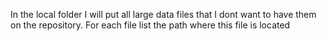 In the local folder I will put all large data files that I dont want to have them on the repository.
For each file list the path where this file is located 
